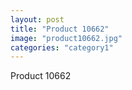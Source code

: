 ```yaml
---
layout: post
title: "Product 10662"
image: "product10662.jpg"
categories: "category1"
---
```

Product 10662
